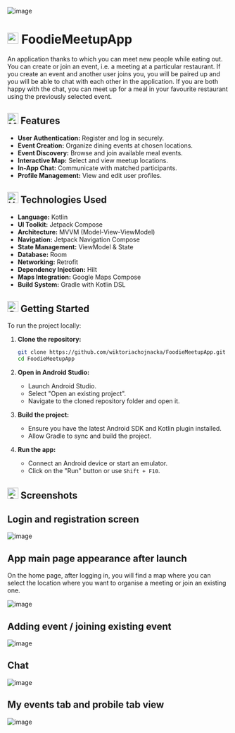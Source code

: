 ![image](https://github.com/wiktoriachojnacka/FoodieMeetupApp/assets/92918917/3f460385-769b-461c-b015-5a88d2a18f48)

# <img src="https://raw.githubusercontent.com/Tarikul-Islam-Anik/Animated-Fluent-Emojis/master/Emojis/Food/Fork%20and%20Knife%20with%20Plate.png" alt="Fork and Knife with Plate" width="25" height="25" /> FoodieMeetupApp

An application thanks to which you can meet new people while eating out. You can create or join an event, i.e. a meeting at a particular restaurant. If you create an event and another user joins you, you will be paired up and you will be able to chat with each other in the application. If you are both happy with the chat, you can meet up for a meal in your favourite restaurant using the previously selected event.

## <img src="https://raw.githubusercontent.com/Tarikul-Islam-Anik/Animated-Fluent-Emojis/master/Emojis/Objects/Mobile%20Phone.png" alt="Mobile Phone" width="25" height="25" />  Features

- **User Authentication:** Register and log in securely.
- **Event Creation:** Organize dining events at chosen locations.
- **Event Discovery:** Browse and join available meal events.
- **Interactive Map:** Select and view meetup locations.
- **In-App Chat:** Communicate with matched participants.
- **Profile Management:** View and edit user profiles.

## <img src="https://raw.githubusercontent.com/Tarikul-Islam-Anik/Animated-Fluent-Emojis/master/Emojis/Objects/Hammer%20and%20Wrench.png" alt="Hammer and Wrench" width="25" height="25" />  Technologies Used

- **Language:** Kotlin
- **UI Toolkit:** Jetpack Compose
- **Architecture:** MVVM (Model-View-ViewModel)
- **Navigation:** Jetpack Navigation Compose
- **State Management:** ViewModel & State
- **Database:** Room
- **Networking:** Retrofit
- **Dependency Injection:** Hilt
- **Maps Integration:** Google Maps Compose
- **Build System:** Gradle with Kotlin DSL

## <img src="https://raw.githubusercontent.com/Tarikul-Islam-Anik/Animated-Fluent-Emojis/master/Emojis/Symbols/Check%20Mark%20Button.png" alt="Check Mark Button" width="25" height="25" />  Getting Started

To run the project locally:

1. **Clone the repository:**

    ```bash
    git clone https://github.com/wiktoriachojnacka/FoodieMeetupApp.git
    cd FoodieMeetupApp
    ```

2. **Open in Android Studio:**

    - Launch Android Studio.
    - Select "Open an existing project".
    - Navigate to the cloned repository folder and open it.

3. **Build the project:**

    - Ensure you have the latest Android SDK and Kotlin plugin installed.
    - Allow Gradle to sync and build the project.

4. **Run the app:**

    - Connect an Android device or start an emulator.
    - Click on the "Run" button or use `Shift + F10`.

## <img src="https://raw.githubusercontent.com/Tarikul-Islam-Anik/Animated-Fluent-Emojis/master/Emojis/Objects/Camera%20with%20Flash.png" alt="Camera with Flash" width="25" height="25" />  Screenshots


## Login and registration screen

![image](https://github.com/wiktoriachojnacka/FoodieMeetupApp/assets/92918917/03c6419c-217a-4d39-8d44-a0cb3900678e)

## App main page appearance after launch

On the home page, after logging in, you will find a map where you can select the location where you want to organise a meeting or join an existing one.

![image](https://github.com/wiktoriachojnacka/FoodieMeetupApp/assets/92918917/f3bdb77e-4161-47f0-8089-4453c588d7d1)

## Adding event / joining existing event

![image](https://github.com/wiktoriachojnacka/FoodieMeetupApp/assets/92918917/92f5cc07-99cf-4e8b-8931-cdf30cbed769)

## Chat
![image](https://github.com/wiktoriachojnacka/FoodieMeetupApp/assets/92918917/7adf298d-57a7-4b72-bbbb-31927b613697)

## My events tab and probile tab view
![image](https://github.com/wiktoriachojnacka/FoodieMeetupApp/assets/92918917/96ea0e6b-2331-4b45-89d2-266faf1c693d)

